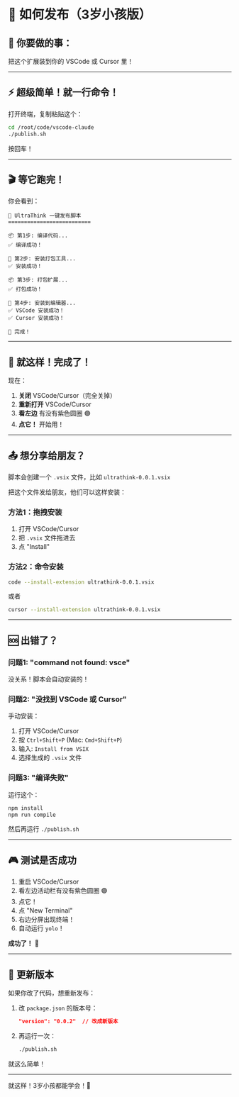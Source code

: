 # 🎈 如何发布（3岁小孩版）

## 🎯 你要做的事：

把这个扩展装到你的 VSCode 或 Cursor 里！

---

## ⚡ 超级简单！就一行命令！

打开终端，复制粘贴这个：

```bash
cd /root/code/vscode-claude
./publish.sh
```

按回车！

---

## 🎬 等它跑完！

你会看到：

```
🚀 UltraThink 一键发布脚本
==========================

📦 第1步: 编译代码...
✅ 编译成功！

🔧 第2步: 安装打包工具...
✅ 安装成功！

📦 第3步: 打包扩展...
✅ 打包成功！

🎯 第4步: 安装到编辑器...
✅ VSCode 安装成功！
✅ Cursor 安装成功！

🎉 完成！
```

---

## 🎊 就这样！完成了！

现在：
1. **关闭** VSCode/Cursor（完全关掉）
2. **重新打开** VSCode/Cursor
3. **看左边** 有没有紫色圆圈 🟣
4. **点它！** 开始用！

---

## 📤 想分享给朋友？

脚本会创建一个 `.vsix` 文件，比如 `ultrathink-0.0.1.vsix`

把这个文件发给朋友，他们可以这样安装：

### 方法1：拖拽安装
1. 打开 VSCode/Cursor
2. 把 `.vsix` 文件拖进去
3. 点 "Install"

### 方法2：命令安装
```bash
code --install-extension ultrathink-0.0.1.vsix
```

或者

```bash
cursor --install-extension ultrathink-0.0.1.vsix
```

---

## 🆘 出错了？

### 问题1: "command not found: vsce"

没关系！脚本会自动安装的！

### 问题2: "没找到 VSCode 或 Cursor"

手动安装：
1. 打开 VSCode/Cursor
2. 按 `Ctrl+Shift+P` (Mac: `Cmd+Shift+P`)
3. 输入: `Install from VSIX`
4. 选择生成的 `.vsix` 文件

### 问题3: "编译失败"

运行这个：
```bash
npm install
npm run compile
```

然后再运行 `./publish.sh`

---

## 🎮 测试是否成功

1. 重启 VSCode/Cursor
2. 看左边活动栏有没有紫色圆圈 🟣
3. 点它！
4. 点 "New Terminal"
5. 右边分屏出现终端！
6. 自动运行 `yolo`！

**成功了！** 🎉

---

## 🚀 更新版本

如果你改了代码，想重新发布：

1. 改 `package.json` 的版本号：
   ```json
   "version": "0.0.2"  // 改成新版本
   ```

2. 再运行一次：
   ```bash
   ./publish.sh
   ```

就这么简单！

---

就这样！3岁小孩都能学会！💪
